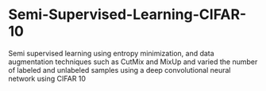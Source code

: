 # Semi-Supervised-Learning-CIFAR-10
Semi supervised learning using entropy minimization, and data augmentation techniques such as CutMix and MixUp and varied the number of labeled and unlabeled samples using a deep convolutional neural network using CIFAR 10

